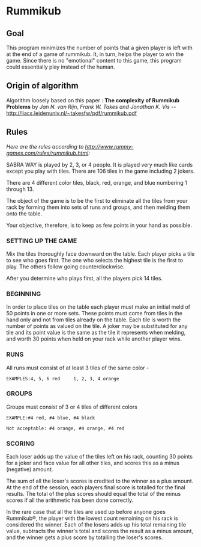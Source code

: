 # Rummikub

## Goal

This program minimizes the number of points that a given player is left with at the end of a game of rummikub. It, in turn, helps the player to win the game. Since there is no "emotional" content to this game, this program could essentially play instead of the human.

## Origin of algorithm 

Algorithm loosely based on this paper : **The complexity of Rummikub Problems** by *Jan N. van Rijn, Frank W. Takes and Jonathan K. Vis* -- http://liacs.leidenuniv.nl/~takesfw/pdf/rummikub.pdf

## Rules

*Here are the rules according to http://www.rummy-games.com/rules/rummikub.html:*

SABRA WAY is played by 2, 3, or 4 people. It is played very much like cards except you play with tiles. There are 106 tiles in the game including 2 jokers.

There are 4 different color tiles, black, red, orange, and blue numbering 1 through 13.

The object of the game is to be the first to eliminate all the tiles from your rack by forming them into sets of runs and groups, and then melding them onto the table.

Your objective, therefore, is to keep as few points in your hand as possible.

### SETTING UP THE GAME

Mix the tiles thoroughly face downward on the table. Each player picks a tile to see who goes first. The one who selects the highest tile is the first to play. The others follow going counterclockwise.

After you determine who plays first, all the players pick 14 tiles.

### BEGINNING

In order to place tiles on the table each player must make an initial meld of 50 points in one or more sets. These points must come from tiles in the hand only and not from tiles already on the table. Each tile is worth the number of points as valued on the tile. A joker may be substituted for any tile and its point value is the same as the tile it represents when melding, and worth 30 points when held on your rack while another player wins.

### RUNS

All runs must consist of at least 3 tiles of the same color -
```
EXAMPLES:4, 5, 6 red     1, 2, 3, 4 orange
```
### GROUPS

Groups must consist of 3 or 4 tiles of different colors
```
EXAMPLE:#4 red, #4 blue, #4 black

Not acceptable: #4 orange, #4 orange, #4 red
```
### SCORING

Each loser adds up the value of the tiles left on his rack, counting 30 points for a joker and face value for all other tiles, and scores this as a minus (negative) amount.

The sum of all the loser's scores is credited to the winner as a plus amount. At the end of the session, each players final score is totalled for the final results. The total of the plus scores should equal the total of the minus scores if all the arithmetic has been done correctly.

In the rare case that all the tiles are used up before anyone goes Rummikub®, the player with the lowest count remaining on his rack is considered the winner. Each of the losers adds up his total remaining tile value, subtracts the winner's total and scores the result as a minus amount, and the winner gets a plus score by totalling the loser's scores.
